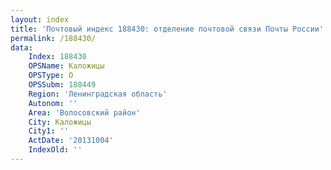 ```yaml
---
layout: index
title: 'Почтовый индекс 188430: отделение почтовой связи Почты России'
permalink: /188430/
data:
    Index: 188430
    OPSName: Каложицы
    OPSType: О
    OPSSubm: 188449
    Region: 'Ленинградская область'
    Autonom: ''
    Area: 'Волосовский район'
    City: Каложицы
    City1: ''
    ActDate: '20131004'
    IndexOld: ''
---
```


